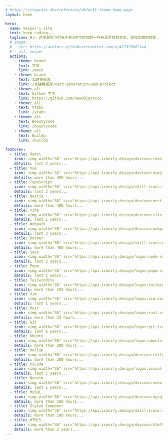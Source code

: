 ```yaml
---
# https://vitepress.dev/reference/default-theme-home-page
layout: home

hero:
  name: Vesper's site
  text: keep coding...
  tagline: Hi~ 这里是练习时长不到3坤年的我的一些开源项目和文章，和我掌握的技能.
  # image:
  #   src: https://avatars.githubusercontent.com/u/42132586?v=4
  #   alt: vesper
  actions:
    - theme: brand
      text: 文章
      link: /main
    - theme: brand
      text: 自建模板库
      link: /自建模板库/next-generation-web-project
    - theme: alt
      text: Github 主页
      link: https://github.com/newObjectccc
    - theme: alt
      text: Vtabs
      link: /vtabs
    - theme: alt
      text: BeautyCode
      link: /beautycode
    - theme: alt
      text: Buildp
      link: /buildp
      
features:
  - title: React
    icon: <img width="36" src="https://api.iconify.design/devicon:react.svg" alt="react">
    details: last 2 years...
  - title: Vue
    icon: <img width="36" src="https://api.iconify.design/devicon:vuejs.svg" alt="vue">
    details: more than 400 hours...
  - title: TypeScript
    icon: <img width="36" src="https://api.iconify.design/skill-icons:typescript.svg">
    details: last 2 years...
  - title: Nestjs
    icon: <img width="36" src="https://api.iconify.design/devicon:nestjs.svg">
    details: more than 400 hours...
  - title: Vite
    icon: <img width="36" src="https://api.iconify.design/devicon:vitejs.svg">
    details: last 1 years...
  - title: Webpack
    icon: <img width="36" src="https://api.iconify.design/devicon:webpack.svg">
    details: last 3 years...
  - title: Docker
    icon: <img width="36" src="https://api.iconify.design/skill-icons:docker.svg">
    details: more than 400 hours...
  - title: Sass
    icon: <img width="36" src="https://api.iconify.design/logos:node-sass.svg">
    details: last 2 years...
  - title: Pnpm
    icon: <img width="36" src="https://api.iconify.design/logos:pnpm.svg">
    details: last 1 years...
  - title: Tailwindcss
    icon: <img width="36" src="https://api.iconify.design/logos:tailwindcss-icon.svg">
    details: more than 100 hours...
  - title: Vim
    icon: <img width="36" src="https://api.iconify.design/logos:vim.svg">
    details: last 1 years...
  - title: Rust
    icon: <img width="36" src="https://api.iconify.design/logos:rust.svg">
    details: more than 24 hours...
  - title: Git
    icon: <img width="36" src="https://api.iconify.design/logos:git-icon.svg">
    details: last 6 years...
  - title: Ubuntu
    icon: <img width="36" src="https://api.iconify.design/logos:ubuntu.svg">
    details: more than 200 hours...
  - title: Rollup
    icon: <img width="36" src="https://api.iconify.design/devicon:rollup.svg">
    details: more than 200 hours...
  - title: VSCode
    icon: <img width="36" src="https://api.iconify.design/logos:visual-studio-code.svg">
    details: last 1 years...
  - title: Neovim
    icon: <img width="36" src="https://api.iconify.design/devicon:neovim.svg">
    details: last 1 years...
  - title: MySQL
    icon: <img width="36" src="https://api.iconify.design/devicon:mysql.svg">
    details: more than 100 hours...
  - title: Styled Componet
    icon: <img width="36" src="https://api.iconify.design/skill-icons:styledcomponents.svg">
    details: more than 100 hours...
  - title: HTML5
    icon: <img width="36" src="https://api.iconify.design/devicon:html5.svg">
    details: more than 2 years...
---
```


